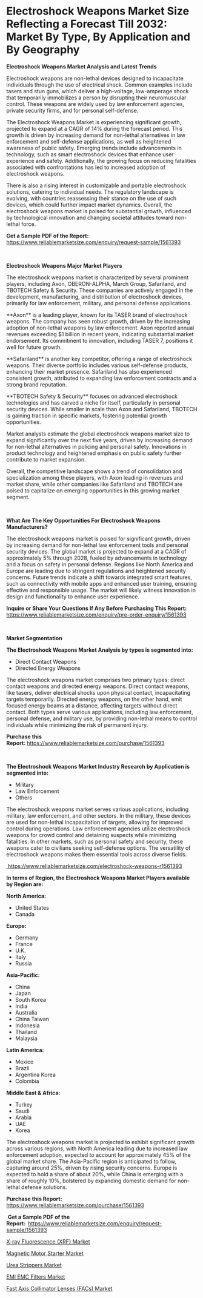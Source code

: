 <p><h1>Electroshock Weapons Market Size Reflecting a Forecast Till 2032: Market By Type, By Application and By Geography</h1></p><p><strong>Electroshock Weapons Market Analysis and Latest Trends</strong></p>
<p><p>Electroshock weapons are non-lethal devices designed to incapacitate individuals through the use of electrical shock. Common examples include tasers and stun guns, which deliver a high-voltage, low-amperage shock that temporarily immobilizes a person by disrupting their neuromuscular control. These weapons are widely used by law enforcement agencies, private security firms, and for personal self-defense.</p><p>The Electroshock Weapons Market is experiencing significant growth, projected to expand at a CAGR of 14% during the forecast period. This growth is driven by increasing demand for non-lethal alternatives in law enforcement and self-defense applications, as well as heightened awareness of public safety. Emerging trends include advancements in technology, such as smart electroshock devices that enhance user experience and safety. Additionally, the growing focus on reducing fatalities associated with confrontations has led to increased adoption of electroshock weapons.</p><p>There is also a rising interest in customizable and portable electroshock solutions, catering to individual needs. The regulatory landscape is evolving, with countries reassessing their stance on the use of such devices, which could further impact market dynamics. Overall, the electroshock weapons market is poised for substantial growth, influenced by technological innovation and changing societal attitudes toward non-lethal force.</p></p>
<p><strong>Get a Sample PDF of the Report:&nbsp;</strong> <a href="https://www.reliablemarketsize.com/enquiry/request-sample/1561393?utm_campaign=2795&utm_medium=2&utm_source=Github&utm_content=ia&utm_term=08042025&utm_id=electroshock-weapons">https://www.reliablemarketsize.com/enquiry/request-sample/1561393</a></p>
<p>&nbsp;</p>
<p><strong>Electroshock Weapons Major Market Players</strong></p>
<p><p>The electroshock weapons market is characterized by several prominent players, including Axon, OBERON-ALPHA, March Group, Safariland, and TBOTECH Safety & Security. These companies are actively engaged in the development, manufacturing, and distribution of electroshock devices, primarily for law enforcement, military, and personal defense applications.</p><p>**Axon** is a leading player, known for its TASER brand of electroshock weapons. The company has seen robust growth, driven by the increasing adoption of non-lethal weapons by law enforcement. Axon reported annual revenues exceeding $1 billion in recent years, indicating substantial market endorsement. Its commitment to innovation, including TASER 7, positions it well for future growth.</p><p>**Safariland** is another key competitor, offering a range of electroshock weapons. Their diverse portfolio includes various self-defense products, enhancing their market presence. Safariland has also experienced consistent growth, attributed to expanding law enforcement contracts and a strong brand reputation.</p><p>**TBOTECH Safety & Security** focuses on advanced electroshock technologies and has carved a niche for itself, particularly in personal security devices. While smaller in scale than Axon and Safariland, TBOTECH is gaining traction in specific markets, fostering potential growth opportunities.</p><p>Market analysts estimate the global electroshock weapons market size to expand significantly over the next five years, driven by increasing demand for non-lethal alternatives in policing and personal safety. Innovations in product technology and heightened emphasis on public safety further contribute to market expansion.</p><p>Overall, the competitive landscape shows a trend of consolidation and specialization among these players, with Axon leading in revenues and market share, while other companies like Safariland and TBOTECH are poised to capitalize on emerging opportunities in this growing market segment.</p></p>
<p>&nbsp;</p>
<p><strong>What Are The Key Opportunities For Electroshock Weapons Manufacturers?</strong></p>
<p><p>The electroshock weapons market is poised for significant growth, driven by increasing demand for non-lethal law enforcement tools and personal security devices. The global market is projected to expand at a CAGR of approximately 5% through 2028, fueled by advancements in technology and a focus on safety in personal defense. Regions like North America and Europe are leading due to stringent regulations and heightened security concerns. Future trends indicate a shift towards integrated smart features, such as connectivity with mobile apps and enhanced user training, ensuring effective and responsible usage. The market will likely witness innovation in design and functionality to enhance user experience.</p></p>
<p><strong>Inquire or Share Your Questions If Any Before Purchasing This Report:</strong> <a href="https://www.reliablemarketsize.com/enquiry/pre-order-enquiry/1561393?utm_campaign=2795&utm_medium=2&utm_source=Github&utm_content=ia&utm_term=08042025&utm_id=electroshock-weapons">https://www.reliablemarketsize.com/enquiry/pre-order-enquiry/1561393</a></p>
<p>&nbsp;</p>
<p><strong>Market Segmentation</strong></p>
<p><strong>The Electroshock Weapons Market Analysis by types is segmented into:</strong></p>
<p><ul><li>Direct Contact Weapons</li><li>Directed Energy Weapons</li></ul></p>
<p><p>The electroshock weapons market comprises two primary types: direct contact weapons and directed energy weapons. Direct contact weapons, like tasers, deliver electrical shocks upon physical contact, incapacitating targets temporarily. Directed energy weapons, on the other hand, emit focused energy beams at a distance, affecting targets without direct contact. Both types serve various applications, including law enforcement, personal defense, and military use, by providing non-lethal means to control individuals while minimizing the risk of permanent injury.</p></p>
<p><strong>Purchase this Report:&nbsp;</strong><a href="https://www.reliablemarketsize.com/purchase/1561393?utm_campaign=2795&utm_medium=2&utm_source=Github&utm_content=ia&utm_term=08042025&utm_id=electroshock-weapons">https://www.reliablemarketsize.com/purchase/1561393</a></p>
<p>&nbsp;</p>
<p><strong>The Electroshock Weapons Market Industry Research by Application is segmented into:</strong></p>
<p><ul><li>Military</li><li>Law Enforcement</li><li>Others</li></ul></p>
<p><p>The electroshock weapons market serves various applications, including military, law enforcement, and other sectors. In the military, these devices are used for non-lethal incapacitation of targets, allowing for improved control during operations. Law enforcement agencies utilize electroshock weapons for crowd control and detaining suspects while minimizing fatalities. In other markets, such as personal safety and security, these weapons cater to civilians seeking self-defense options. The versatility of electroshock weapons makes them essential tools across diverse fields.</p></p>
<p><a href="https://www.reliablemarketsize.com/electroshock-weapons-r1561393?utm_campaign=2795&utm_medium=2&utm_source=Github&utm_content=ia&utm_term=08042025&utm_id=electroshock-weapons">&nbsp;https://www.reliablemarketsize.com/electroshock-weapons-r1561393</a></p>
<p><strong>In terms of Region, the Electroshock Weapons Market Players available by Region are:</strong></p>
<p>
    <p> <strong> North America: </strong>
        <ul>
            <li>United States</li>
            <li>Canada</li>
        </ul>
        </p> 
    <p> <strong> Europe: </strong>
        <ul>
            <li>Germany</li>
            <li>France</li>
            <li>U.K.</li>
            <li>Italy</li>
            <li>Russia</li>
        </ul>
        </p> 
    <p> <strong> Asia-Pacific: </strong>
        <ul>
            <li>China</li>
            <li>Japan</li>
            <li>South Korea</li>
            <li>India</li>
            <li>Australia</li>
            <li>China Taiwan</li>
            <li>Indonesia</li>
            <li>Thailand</li>
            <li>Malaysia</li>
        </ul>
        </p> 
    <p> <strong> Latin America: </strong>
        <ul>
            <li>Mexico</li>
            <li>Brazil</li>
            <li>Argentina Korea</li>
            <li>Colombia</li>
        </ul>
        </p> 
    <p> <strong> Middle East & Africa: </strong>
        <ul>
            <li>Turkey</li>
            <li>Saudi</li>
            <li>Arabia</li>
            <li>UAE</li>
            <li>Korea</li>
        </ul>
    </p>
    </p>
<p><p>The electroshock weapons market is projected to exhibit significant growth across various regions, with North America leading due to increased law enforcement adoption, expected to account for approximately 45% of the global market share. The Asia-Pacific region is anticipated to follow, capturing around 25%, driven by rising security concerns. Europe is expected to hold a share of about 20%, while China is emerging with a share of roughly 10%, bolstered by expanding domestic demand for non-lethal defense solutions.</p></p>
<p><strong>Purchase this Report: </strong><a href="https://www.reliablemarketsize.com/purchase/1561393?utm_campaign=2795&utm_medium=2&utm_source=Github&utm_content=ia&utm_term=08042025&utm_id=electroshock-weapons">https://www.reliablemarketsize.com/purchase/1561393</a></p>
<p>&nbsp;<strong>Get a Sample PDF of the Report:&nbsp;&nbsp;</strong><a href="https://www.reliablemarketsize.com/enquiry/request-sample/1561393?utm_campaign=2795&utm_medium=2&utm_source=Github&utm_content=ia&utm_term=08042025&utm_id=electroshock-weapons">https://www.reliablemarketsize.com/enquiry/request-sample/1561393</a></p>
<p><strong></strong></p>
<p><p><a href="https://www.linkedin.com/pulse/projected-growth-x-ray-fluorescence-xrf-market-from-2032-86ove?utm_campaign=2795&utm_medium=2&utm_source=Github&utm_content=ia&utm_term=08042025&utm_id=electroshock-weapons">X-ray Fluorescence (XRF) Market</a></p><p><a href="https://github.com/carylgrinko/Market-Research-Report-List-1/blob/main/magnetic-motor-starter-market.md?utm_campaign=2795&utm_medium=2&utm_source=Github&utm_content=ia&utm_term=08042025&utm_id=electroshock-weapons">Magnetic Motor Starter Market</a></p><p><a href="https://www.linkedin.com/pulse/competitive-analysis-urea-strippers-market-strengths-weaknesses-ehyfe?utm_campaign=2795&utm_medium=2&utm_source=Github&utm_content=ia&utm_term=08042025&utm_id=electroshock-weapons">Urea Strippers Market</a></p><p><a href="https://www.linkedin.com/pulse/emi-emc-filters-market-growth-competitive-landscape-segment-joipe?utm_campaign=2795&utm_medium=2&utm_source=Github&utm_content=ia&utm_term=08042025&utm_id=electroshock-weapons">EMI EMC Filters Market</a></p><p><a href="https://www.linkedin.com/pulse/global-fast-axis-collimator-lenses-facs-market-exploring-m0ppe?utm_campaign=2795&utm_medium=2&utm_source=Github&utm_content=ia&utm_term=08042025&utm_id=electroshock-weapons">Fast Axis Collimator Lenses (FACs) Market</a></p></p>
